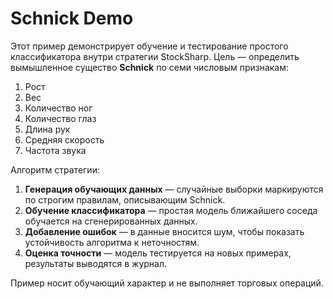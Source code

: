 # Schnick Demo

Этот пример демонстрирует обучение и тестирование простого классификатора внутри стратегии StockSharp. Цель — определить вымышленное существо **Schnick** по семи числовым признакам:

1. Рост
2. Вес
3. Количество ног
4. Количество глаз
5. Длина рук
6. Средняя скорость
7. Частота звука

Алгоритм стратегии:

1. **Генерация обучающих данных** — случайные выборки маркируются по строгим правилам, описывающим Schnick.
2. **Обучение классификатора** — простая модель ближайшего соседа обучается на сгенерированных данных.
3. **Добавление ошибок** — в данные вносится шум, чтобы показать устойчивость алгоритма к неточностям.
4. **Оценка точности** — модель тестируется на новых примерах, результаты выводятся в журнал.

Пример носит обучающий характер и не выполняет торговых операций.
